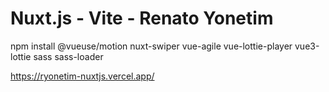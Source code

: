 
# Nuxt.js - Vite - Renato Yonetim

npm install @vueuse/motion nuxt-swiper vue-agile vue-lottie-player vue3-lottie sass sass-loader


https://ryonetim-nuxtjs.vercel.app/
